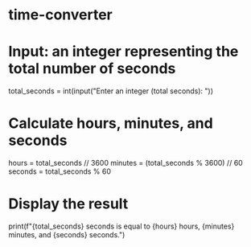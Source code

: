 # time-converter
  # Input: an integer representing the total number of seconds
total_seconds = int(input("Enter an integer (total seconds): "))

# Calculate hours, minutes, and seconds
hours = total_seconds // 3600
minutes = (total_seconds % 3600) // 60
seconds = total_seconds % 60

# Display the result
print(f"{total_seconds} seconds is equal to {hours} hours, {minutes} minutes, and {seconds} seconds.")
